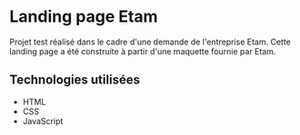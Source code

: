 # Landing page Etam
Projet test réalisé dans le cadre d'une demande de l'entreprise Etam. Cette landing page a été construite à partir d'une maquette fournie par Etam.

## Technologies utilisées
- HTML
- CSS
- JavaScript
